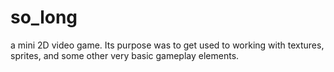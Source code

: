 # so_long
a mini 2D video game.
Its purpose was to get used to working with textures, sprites, and some other very basic gameplay elements.
